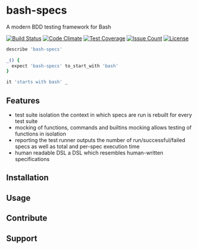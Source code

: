 # bash-specs 

A modern BDD testing framework for Bash

[![Build Status](https://travis-ci.org/helpermethod/bash-specs.svg?branch=master)](https://travis-ci.org/helpermethod/bash-specs)
[![Code Climate](https://codeclimate.com/github/helpermethod/bash-specs/badges/gpa.svg)](https://codeclimate.com/github/helpermethod/bash-specs)
[![Test Coverage](https://codeclimate.com/github/helpermethod/bash-specs/badges/coverage.svg)](https://codeclimate.com/github/helpermethod/bash-specs/coverage)
[![Issue Count](https://codeclimate.com/github/helpermethod/bash-specs/badges/issue_count.svg)](https://codeclimate.com/github/helpermethod/bash-specs)
[![License](https://img.shields.io/badge/license-GPLv3-blue.svg)](https://github.com/helpermethod/bash-specs/blob/master/COPYING)

```bash
describe 'bash-specs'
    
_() {
  expect 'bash-specs' to_start_with 'bash'
}

it 'starts with bash' _
```

## Features

* test suite isolation 
  the context in which specs are run is rebuilt for every test suite
* mocking of functions, commands and builtins
  mocking allows testing of functions in isolation
* reporting
  the test runner outputs the number of run/successful/failed specs as well as total and per-spec execution time  
* human readable DSL
  a DSL which resembles human-written specifications

## Installation

<!-- How do I install bash-specs? -->

## Usage

## Contribute

## Support
